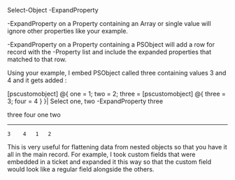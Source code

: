 Select-Object -ExpandProperty

-ExpandProperty on a Property containing an Array or single value will ignore other properties like your example.

-ExpandProperty on a Property containing a PSObject will add a row for record with the -Property list and include the expanded properties that matched to that row.

Using your example, I embed PSObject called three containing values 3 and 4 and it gets added :

[pscustomobject] @{ one = 1; two = 2; three = [pscustomobject] @{ three = 3; four = 4 } }| 
    Select one, two -ExpandProperty three 

three four one two
----- ---- --- ---
    3    4   1   2

This is very useful for flattening data from nested objects so that you have it all in the main record. 
For example, I took custom fields that were embedded in a ticket and expanded it this way so that the custom field would look like a regular field alongside the others.


